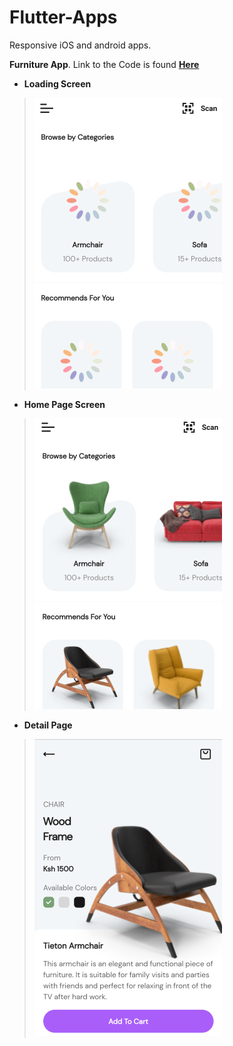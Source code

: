 # Flutter-Apps
Responsive iOS and android apps.

**Furniture App**. 
Link to the Code is found **[Here](https://github.com/MartinMwiti/Flutter-Apps/tree/master/ecommerce/furnitureApp)**

* **Loading Screen**
> ![](https://github.com/MartinMwiti/Flutter-Apps/blob/master/ecommerce/Assets/furnitureApp_1/loading.png)

* **Home Page Screen**

> ![](https://github.com/MartinMwiti/Flutter-Apps/blob/master/ecommerce/Assets/furnitureApp_1/homePage.png)


<!--![](https://github.com/MartinMwiti/Flutter-Apps/blob/master/ecommerce/Assets/furnitureApp_1/homePage2.png)-->

* **Detail Page**
> ![](https://github.com/MartinMwiti/Flutter-Apps/blob/master/ecommerce/Assets/furnitureApp_1/detailPage.png)
